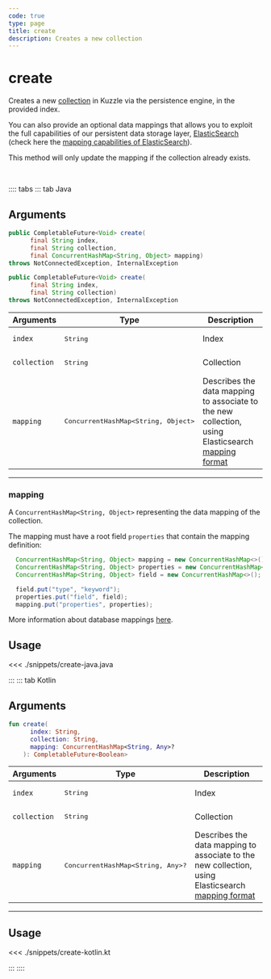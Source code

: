 ```yaml
---
code: true
type: page
title: create
description: Creates a new collection
---
```


# create

Creates a new [collection](/core/2/guides/essentials/store-access-data) in Kuzzle via the persistence engine, in the provided index.

You can also provide an optional data mappings that allows you to exploit the full capabilities of our
persistent data storage layer, [ElasticSearch](https://www.elastic.co/elastic-stack) (check here the [mapping capabilities of ElasticSearch](https://www.elastic.co/guide/en/elasticsearch/reference/7.4/mapping.html)).

This method will only update the mapping if the collection already exists.

<br/>

:::: tabs
::: tab Java

## Arguments

```java
public CompletableFuture<Void> create(
      final String index,
      final String collection,
      final ConcurrentHashMap<String, Object> mapping)
throws NotConnectedException, InternalException

public CompletableFuture<Void> create(
      final String index,
      final String collection)
throws NotConnectedException, InternalException
```

| Arguments          | Type                                         | Description                       |
| ------------------ | -------------------------------------------- | --------------------------------- |
| `index`            | <pre>String</pre>                            | Index                             |
| `collection`       | <pre>String</pre>                            | Collection                        |
| `mapping`          | <pre>ConcurrentHashMap<String, Object></pre> | Describes the data mapping to associate to the new collection, using Elasticsearch [mapping format](https://www.elastic.co/guide/en/elasticsearch/reference/7.4/mapping.html) |

---

### mapping

A `ConcurrentHashMap<String, Object>` representing the data mapping of the collection.

The mapping must have a root field `properties` that contain the mapping definition:

```java
  ConcurrentHashMap<String, Object> mapping = new ConcurrentHashMap<>();
  ConcurrentHashMap<String, Object> properties = new ConcurrentHashMap<>();
  ConcurrentHashMap<String, Object> field = new ConcurrentHashMap<>();

  field.put("type", "keyword");
  properties.put("field", field);
  mapping.put("properties", properties);
```

More information about database mappings [here](/core/2/guides/essentials/database-mappings).

## Usage

<<< ./snippets/create-java.java

:::
::: tab Kotlin

## Arguments

```kotlin
fun create(
      index: String,
      collection: String,
      mapping: ConcurrentHashMap<String, Any>?
    ): CompletableFuture<Boolean>
```
| Arguments          | Type                                         | Description                       |
| ------------------ | -------------------------------------------- | --------------------------------- |
| `index`            | <pre>String</pre>                            | Index                             |
| `collection`       | <pre>String</pre>                            | Collection                        |
| `mapping`          | <pre>ConcurrentHashMap<String, Any>?</pre> | Describes the data mapping to associate to the new collection, using Elasticsearch [mapping format](https://www.elastic.co/guide/en/elasticsearch/reference/7.4/mapping.html) |

---

## Usage

<<< ./snippets/create-kotlin.kt

:::
::::
